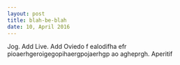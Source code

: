 ```yaml
---
layout: post
title: blah-be-blah
date: 10, April 2016
---
```


Jog. Add
Live. Add
Oviedo f ealodifha efr pioaerhgeroigegopihaergpojaerhgp ao agheprgh. Aperitif 
